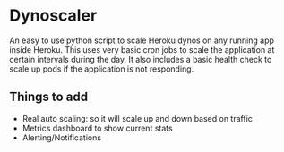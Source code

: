 # Dynoscaler

An easy to use python script to scale Heroku dynos on any running app inside Heroku. 
This uses very basic cron jobs to scale the application at certain intervals during the day. 
It also includes a basic health check to scale up pods if the application is not responding.

## Things to add

- Real auto scaling: so it will scale up and down based on traffic
- Metrics dashboard to show current stats
- Alerting/Notifications